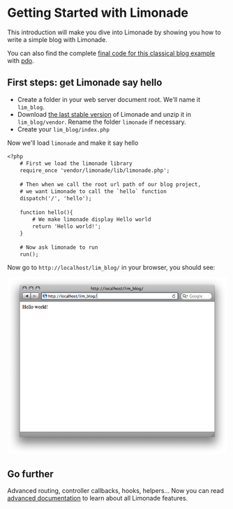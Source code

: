Getting Started with Limonade
=============================

This introduction will make you dive into Limonade by showing you how to write a simple blog with Limonade.

You can also find the complete <a href="http://github.com/sofadesign/limonade-blog-example">final code for this
classical blog example</a> with <a href="http://www.php.net/manual/en/book.pdo.php" title="PHP: PDO - Manual">pdo</a>.

First steps: get Limonade say hello
-----------------------------------

* Create a folder in your web server document root. We'll name it `lim_blog`.
* Download [the last stable version](https://github.com/sofadesign/limonade/zipball/master) of Limonade     and unzip it in `lim_blog/vendor`. Rename the folder `limonade` if necessary.
* Create your `lim_blog/index.php`

Now we'll load `limonade` and make it say hello

    <?php
        # First we load the limonade library
        require_once 'vendor/limonade/lib/limonade.php';
        
        # Then when we call the root url path of our blog project,
        # we want Limonade to call the `hello` function
        dispatch('/', 'hello');
        
        function hello(){
            # We make limonade display Hello world
            return 'Hello world!';
        }
        
        # Now ask limonade to run
        run();

Now go to `http://localhost/lim_blog/` in your browser, you should see:

![Hello World](images/hello_world.png)







Go further
------------------

Advanced routing, controller callbacks, hooks, helpers… Now you can read [advanced documentation]() to learn about all Limonade features.


